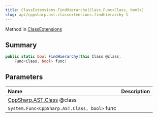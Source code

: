 ```yaml
---
title: ClassExtensions.FindHierarchy(Class,Func<Class, bool>)
slug: api/cppsharp.ast.classextensions.findhierarchy-1
---
```

Method in [ClassExtensions](/api/cppsharp/ast/classextensions)

## Summary



```csharp
public static bool FindHierarchy(this Class @class,
    Func<Class, bool> func)
```

## Parameters

|Name|Description|
|:---|:---|
|[CppSharp.AST.Class](/api/cppsharp/ast/class) @class||
|`System.Func<CppSharp.AST.Class, bool>` func||

